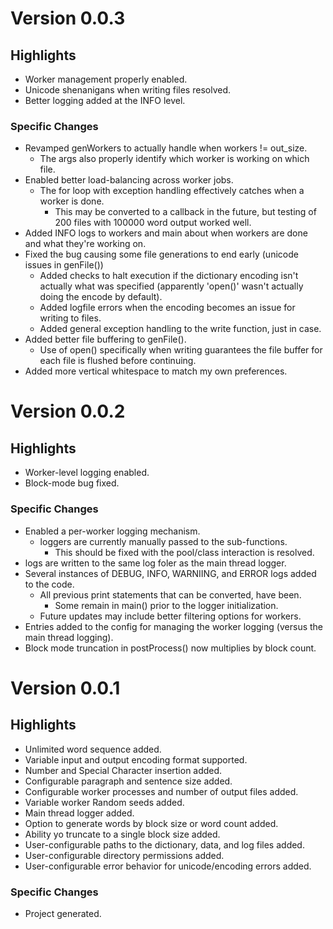 # Version 0.0.3

## Highlights
- Worker management properly enabled.
- Unicode shenanigans when writing files resolved.
- Better logging added at the INFO level.

### Specific Changes
- Revamped genWorkers to actually handle when workers != out_size.
  - The args also properly identify which worker is working on which file.
- Enabled better load-balancing across worker jobs.
  - The for loop with exception handling effectively catches when a worker is done.
    - This may be converted to a callback in the future, but testing of 200 files with 100000 word output worked well.
- Added INFO logs to workers and main about when workers are done and what they're working on.
- Fixed the bug causing some file generations to end early (unicode issues in genFile())
  - Added checks to halt execution if the dictionary encoding isn't actually what was specified (apparently 'open()' wasn't actually doing the encode by default).
  - Added logfile errors when the encoding becomes an issue for writing to files.
  - Added general exception handling to the write function, just in case.
- Added better file buffering to genFile().
  - Use of open() specifically when writing guarantees the file buffer for each file is flushed before continuing.
- Added more vertical whitespace to match my own preferences.

# Version 0.0.2

## Highlights
- Worker-level logging enabled.
- Block-mode bug fixed.

### Specific Changes
- Enabled a per-worker logging mechanism.
  - loggers are currently manually passed to the sub-functions.
    - This should be fixed with the pool/class interaction is resolved.
- logs are written to the same log foler as the main thread logger.
- Several instances of DEBUG, INFO, WARNIING, and ERROR logs added to the code.
  - All previous print statements that can be converted, have been.
    - Some remain in main() prior to the logger initialization.
  - Future updates may include better filtering options for workers.
- Entries added to the config for managing the worker logging (versus the main thread logging).
- Block mode truncation in postProcess() now multiplies by block count.

# Version 0.0.1

## Highlights
- Unlimited word sequence added.
- Variable input and output encoding format supported.
- Number and Special Character insertion added.
- Configurable paragraph and sentence size added.
- Configurable worker processes and number of output files added.
- Variable worker Random seeds added.
- Main thread logger added.
- Option to generate words by block size or word count added.
- Ability yo truncate to a single block size added.
- User-configurable paths to the dictionary, data, and log files added.
- User-configurable directory permissions added.
- User-configurable error behavior for unicode/encoding errors added.

### Specific Changes
- Project generated.

